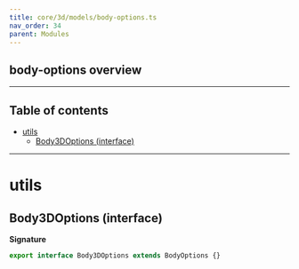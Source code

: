 ```yaml
---
title: core/3d/models/body-options.ts
nav_order: 34
parent: Modules
---
```


## body-options overview

---

<h2 class="text-delta">Table of contents</h2>

- [utils](#utils)
  - [Body3DOptions (interface)](#body3doptions-interface)

---

# utils

## Body3DOptions (interface)

**Signature**

```ts
export interface Body3DOptions extends BodyOptions {}
```
